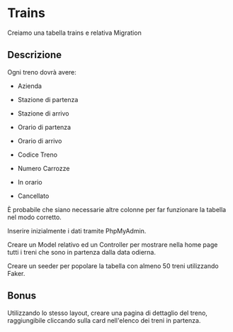 # Trains

Creiamo una tabella trains e relativa Migration

## Descrizione

Ogni treno dovrà avere:

-   Azienda

-   Stazione di partenza

-   Stazione di arrivo

-   Orario di partenza

-   Orario di arrivo

-   Codice Treno

-   Numero Carrozze

-   In orario

-   Cancellato

È probabile che siano necessarie altre colonne per far funzionare la tabella nel modo corretto.

Inserire inizialmente i dati tramite PhpMyAdmin.

Creare un Model relativo ed un Controller per mostrare nella home page tutti i treni che sono in partenza dalla data odierna.

Creare un seeder per popolare la tabella con almeno 50 treni utilizzando Faker.

## Bonus

Utilizzando lo stesso layout, creare una pagina di dettaglio del treno, raggiungibile cliccando sulla card nell'elenco dei treni in partenza.
